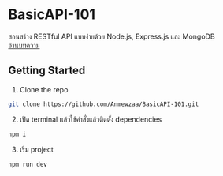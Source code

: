 # BasicAPI-101
สอนสร้าง RESTful API แบบง่ายด้วย Node.js, Express.js และ MongoDB
<br/>
[อ่านบทความ](https://medium.com/@punyakon857/%E0%B8%AA%E0%B8%AD%E0%B8%99%E0%B8%AA%E0%B8%A3%E0%B9%89%E0%B8%B2%E0%B8%87-restful-api-%E0%B9%81%E0%B8%9A%E0%B8%9A%E0%B8%87%E0%B9%88%E0%B8%B2%E0%B8%A2%E0%B8%94%E0%B9%89%E0%B8%A7%E0%B8%A2-node-js-express-js-%E0%B9%81%E0%B8%A5%E0%B8%B0-mongodb-b96e70861705)

## Getting Started

1) Clone the repo
```sh
git clone https://github.com/Anmewzaa/BasicAPI-101.git
```
2) เปิด terminal เเล้วใช้คำสั่งแล้วติดตั้ง dependencies
```sh
npm i
```
3) เริ่ม project
```sh
npm run dev
```
